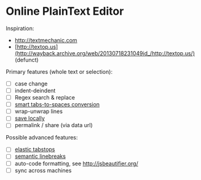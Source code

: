 # Online PlainText Editor

Inspiration:
* http://textmechanic.com
* [http://textop.us](http://wayback.archive.org/web/20130718231049id_/http://textop.us/) (defunct)

Primary features (whole text or selection):
- [ ] case change
- [ ] indent-deindent
- [ ] Regex search & replace
- [ ] [smart tabs-to-spaces conversion](http://stackoverflow.com/a/2479925/266309)
- [ ] wrap-unwrap lines
- [ ] [save locally](https://github.com/samyk/evercookie)
- [ ] permalink / share (via data url)

Possible advanced features:
- [ ] [elastic tabstops](http://nickgravgaard.com/elastictabstops/)
- [ ] [semantic linebreaks](http://rhodesmill.org/brandon/2012/one-sentence-per-line/)
- [ ] auto-code formatting, see http://jsbeautifier.org/
- [ ] sync across machines
